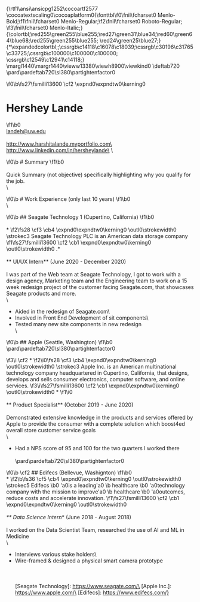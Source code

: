 {\rtf1\ansi\ansicpg1252\cocoartf2577
\cocoatextscaling0\cocoaplatform0{\fonttbl\f0\fnil\fcharset0 Menlo-Bold;\f1\fnil\fcharset0 Menlo-Regular;\f2\fnil\fcharset0 Roboto-Regular;
\f3\fnil\fcharset0 Menlo-Italic;}
{\colortbl;\red255\green255\blue255;\red27\green31\blue34;\red60\green64\blue68;\red255\green255\blue255;
\red24\green25\blue27;}
{\*\expandedcolortbl;;\cssrgb\c14118\c16078\c18039;\cssrgb\c30196\c31765\c33725;\cssrgb\c100000\c100000\c100000;
\cssrgb\c12549\c12941\c14118;}
\margl1440\margr1440\vieww13380\viewh8900\viewkind0
\deftab720
\pard\pardeftab720\sl380\partightenfactor0

\f0\b\fs27\fsmilli13600 \cf2 \expnd0\expndtw0\kerning0
# Hershey Lande
\f1\b0 \
landeh@uw.edu\
\
http://www.harshitalande.myportfolio.com\
\
http://www.linkedin.com/in/hersheylande\
\

\f0\b # Summary
\f1\b0 \
\
Quick Summary (not objective) specifically highlighting why you qualify for the job.\
\

\f0\b # Work Experience (only last 10 years)
\f1\b0 \
\

\f0\b ## Seagate Technology 1 (Cupertino, California)
\f1\b0 \
\
*
\f2\fs28 \cf3 \cb4 \expnd0\expndtw0\kerning0
\outl0\strokewidth0 \strokec3 Seagate Technology PLC is an American data storage company
\f1\fs27\fsmilli13600 \cf2 \cb1 \expnd0\expndtw0\kerning0
\outl0\strokewidth0 .*\
\
** UI/UX Intern** (June 2020 - December 2020)\
\
I was part of the Web team at Seagate Technology, I got to work with a design agency, Marketing team and the Engineering team to work on a 15 week redesign project of the customer facing Seagate.com, that showcases Seagate products and more. \
\
- Aided in the redesign of Seagate.com\
- Involved in Front End Development of sit components\
- Tested many new site components in new redesign \
\

\f0\b ## Apple (Seattle, Washington)
\f1\b0 \
\pard\pardeftab720\sl380\partightenfactor0

\f3\i \cf2 *
\f2\i0\fs28 \cf3 \cb4 \expnd0\expndtw0\kerning0
\outl0\strokewidth0 \strokec3 Apple Inc. is an American multinational technology company headquartered in Cupertino, California, that designs, develops and sells consumer electronics, computer software, and online services.
\f3\i\fs27\fsmilli13600 \cf2 \cb1 \expnd0\expndtw0\kerning0
\outl0\strokewidth0 *
\f1\i0 \
\
** Product Specialist** (October 2019 - June 2020)\
\
Demonstrated extensive knowledge in the products and services offered by Apple to provide the consumer with a complete solution which boost4ed overall store customer service goals\
\
- Had a NPS score of 95 and 100 for the two quarters I worked there\
\
\pard\pardeftab720\sl380\partightenfactor0

\f0\b \cf2 ## Edifecs (Bellevue, Washignton)
\f1\b0 \
*
\f2\b\fs36 \cf5 \cb4 \expnd0\expndtw0\kerning0
\outl0\strokewidth0 \strokec5 Edifecs
\b0 \'a0is a leading\'a0
\b healthcare
\b0 \'a0technology company with the mission to improve\'a0
\b healthcare
\b0 \'a0outcomes, reduce costs and accelerate innovation.
\f1\fs27\fsmilli13600 \cf2 \cb1 \expnd0\expndtw0\kerning0
\outl0\strokewidth0 *\
\
** Data Science Intern** (June 2018 - August 2018)\
\
I worked on the Data Scientist Team, researched the use of AI and ML in Medicine\
\
- Interviews various stake holders\
- Wire-framed & designed a physical smart camera prototype\
\
\
\
[Seagate Technology]: https://www.seagate.com/\
[Apple Inc.]: https://www.apple.com/\
[Edifecs]: https://www.edifecs.com/}
